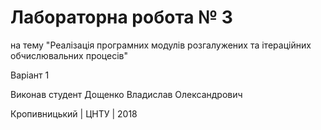 ﻿# Лабораторна робота № 3

на тему "Реалізація програмних модулів розгалужених та ітераційних обчислювальних процесів"

Варіант 1

Виконав студент Дощенко Владислав Олександрович

Кропивницький | ЦНТУ | 2018
